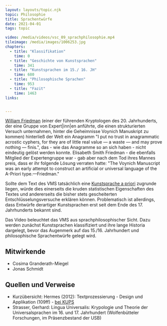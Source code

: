 ```yaml
---
layout: layouts/topic.njk
topic: Philosophie
title: Sprachentwürfe
date: 2021-04-01
tags: topic

video: /media/videos/vsc_09_sprachphilosophie.mp4
tileimage: /media/images/1006253.jpg
chapters:
  - title: "Klassifikation"
    time: 0
  - title: "Geschichte von Kunstsprachen"
    time: 341
  - title: "Kunstsprachen im 15./ 16. JH"
    time: 680
  - title: "Philosophische Sprachen"
    time: 953
  - title: "Fazit"
    time: 1463
links:


---
```


[William Friedman](https://de.wikipedia.org/wiki/William_Friedman) (einer der führenden Kryptologen des 20. Jahrhunderts, der eine Gruppe von Expert|inn|en anführte, die einen strukturierten Versuch unternahmen, hinter die Geheimnisse Voynich Manuskript zu kommen) hinterließ der Welt ein Anagramm "I put no trust in anagrammatic acrostic cyphers, for they are of little real value — a waste — and may prove nothing — finis.", das - wie das Anagramme so an sich haben - nicht eindeutig gelöst werden konnte. Elisabeth Smith Friedman - die ebenfalls Mitglied der Expertengruppe war - gab aber nach dem Tod ihres Mannes preis, dass er ihr folgende Lösung verraten hatte: "The Voynich Manuscript was an early attempt to construct an artificial or universal language of the A-Priori type.—Friedman."

Sollte dem Text des VMS tatsächlich eine [Kunstsprache a priori](https://de.wikipedia.org/wiki/Plansprache) zugrunde liegen, würde dies einerseits die kruden statistischen Eigenschaften des Textes und andererseits die bisher stets gescheiterten Entschlüsselungsversuche erklären können. Problematisch ist allerdings, dass Entwürfe derartiger Kunstsprachen erst seit dem Ende des 17. Jahrhunderts bekannt sind.

Das Video beleuchtet das VMS aus sprachphilosophischer Sicht. Dazu werden zunächst Kunstsprachen klassifiziert und ihre lange Historia dargelegt, bevor das Augenmerk auf das 15./16. Jahrhundert und philosophische Sprachentwürfe gelegt wird.  

## Mitwirkende

* Cosima Granderath-Miegel
* Jonas Schmidt

## Quellen und Verweise

* Kurzübersicht: Hermes (2012): Textprozessierung - Design und Applikation (109ff) - [bei KUPS](https://kups.ub.uni-koeln.de/4561/)
* Strasser, Gerhard: Lingua Universalis: Krypologie und Theorie der Universalsprachen im 16. und 17. Jahrhundert (Wolfenbütteler Forschungen, im Präsenzbestand der USB)
